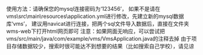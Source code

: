 使用方法：请确保您的mysql连接密码为‘123456’，
如果不是请在vms\src\main\resources\application.yml进行修改，先建立新的mysql数据库‘vms’，
建议用navicat进行连接，把两个sql文件导入数据后，直接在文件夹wms-web下打开html网页即可
注意：如果网面无响应，可以尝试把vms/src/main/java/com/example/vms/VmsApplication.java的注释去掉
由于项目存储数据较少，搜索时很可能达不到想要的结果（比如搜索自己学校），请见谅